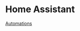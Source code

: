 # Home Assistant

[Automations](https://mkuthan.github.io/blog/2024/12/08/home-assistant-automations/)
